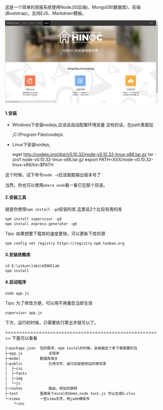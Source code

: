 这是一个简单的周报系统使用NodeJS(后端)、MongoDB(数据库)、前端(Bootstrap)，支持EJS、Markdown模板。

![preview](https://raw.githubusercontent.com/Yikun/HINOCLab/master/public/img/preview.png)

#### 1.安装

- Windows下安装nodejs,应该会自动配置环境变量
没有的话，在path里面加

	;C:\Program Files\nodejs\

- Linux下安装nodejs, 

	wget http://nodejs.org/dist/v0.10.32/node-v0.10.32-linux-x86.tar.gz
	tar -zxvf node-v0.10.32-linux-x86.tar.gz
	export PATH=XXX/node-v0.10.32-linux-x86/bin:$PATH
	
这个时候，试下命令`node -v`应该就能输出版本号了

当然，你也可以使用`where node`看一看它在那个目录。

#### 2.安装工具

就是你使用`npm install -gd`安装的库
这里说2个比较有用的库

	npm install supervisor -gd
	npm install express-generator -gd

Tips: 如果想要下载库的速度更快，可以更新下库的源

	npm config set registry https://registry.npm.taobao.org
	
#### 3.安装依赖库

	cd E:\yikun\labs\HINOCLab
	npm install

#### 4.启动程序

	node app.js

Tips: 为了修改方便，可以用不用重启当即生效

	supervisor app.js
	
下次，运行的时候，只需要执行第五步就可以了。

========================================================
下面可以看看

	├─package.json	包的需求，npm instal的时候，会根据这个来下载需要的包
	├─app.js			主程序
	├─model			数据库相关
	├─public			引用文件，运行后就是网站的根目录
	│  ├─css
	│  ├─fonts
	│  ├─img
	│  └─js
	├─routes			路由，网站的跳转
	├─test			里面有个excel的demo,node test.js 可以生成b.xlsx
	└─views			一些view文件，用jade模板写
		└─inc
		

